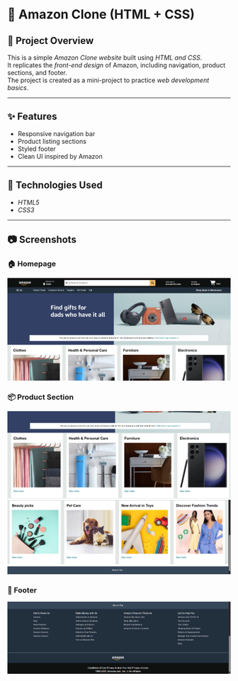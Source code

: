 # 🛒 Amazon Clone (HTML + CSS)

## 📌 Project Overview
This is a simple *Amazon Clone website* built using *HTML and CSS*.  
It replicates the *front-end design* of Amazon, including navigation, product sections, and footer.  
The project is created as a mini-project to practice *web development basics*.

---

## ✨ Features
- Responsive navigation bar  
- Product listing sections  
- Styled footer  
- Clean UI inspired by Amazon  

---

## 🚀 Technologies Used
- *HTML5*  
- *CSS3*  

---
## 📷 Screenshots

### 🏠 Homepage
![Homepage](https://github.com/Rakesh-183/Amazon_clone/blob/main/SS%20homepage.png.png)

### 📦 Product Section
![Product Section 1](https://github.com/Rakesh-183/Amazon_clone/blob/main/SS%20product%20section%201.png.png)
![Product Section 2](https://github.com/Rakesh-183/Amazon_clone/blob/main/SS%20product%20section%202.png.png)

### 📑 Footer
![Footer](https://github.com/Rakesh-183/Amazon_clone/blob/main/SS%20footer.png.png)
   
